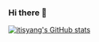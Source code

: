 ### Hi there 👋

<!--
**itisyang/itisyang** is a ✨ _special_ ✨ repository because its `README.md` (this file) appears on your GitHub profile.

Here are some ideas to get you started:

- 🔭 I’m currently working on ...
- 🌱 I’m currently learning ...
- 👯 I’m looking to collaborate on ...
- 🤔 I’m looking for help with ...
- 💬 Ask me about ...
- 📫 How to reach me: ...
- 😄 Pronouns: ...
- ⚡ Fun fact: ...
-->


<!-- 我是itisyang

- 🚀 技术栈: ![Qt](https://img.shields.io/badge/-Qt-41CD52?style=plastic&logo=Qt) ![C++](https://img.shields.io/badge/-C++-00599C?style=plastic&logo=C) ![Python](https://img.shields.io/badge/-Python-8fcfd1?style=plastic&logo=Python) 
- 🌱 近期读书：《计算机视觉中的多视图几何》《计算机视觉算法与应用》《Python计算机视觉编程》
- 🔭 对新领域有兴趣&热情，擅长快速上手新技术，高效软件开发。 -->

[![itisyang's GitHub stats](https://github-readme-stats.vercel.app/api?username=itisyang&count_private=true&show_icons=true)](https://github.com/anuraghazra/github-readme-stats)
